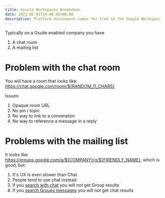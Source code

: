 ```yaml
---
title: Gsuite Workspaces Breakdown
date: 2021-02-01T10:48:55+08:00
description: Platform dissonance comes for free in the Google Workspaces product
---
```


Typically on a Gsuite enabled company you have

1. A chat room
2. A mailing list

# Problem with the chat room

You will have a room that looks like: https://chat.google.com/room/${RANDOM_11_CHARS}

Issues:

1. Opaque room URL
2. No pin / topic
3. No way to link to a converation
4. No way to reference a message in a reply

# Problems with the mailing list

It looks like https://groups.google.com/a/${COMPANY}/g/${FRIENDLY_NAME}, which is good, but:

1. It's UX is even slower than Chat
2. People tend to use chat instead
3. If you [search with chat](https://s.natalian.org/2021-02-01/search-messages.png) you will not get Group results
4. If you [search Groups messages](https://s.natalian.org/2021-02-01/search-groups-conversations.png) you will not get chat results

